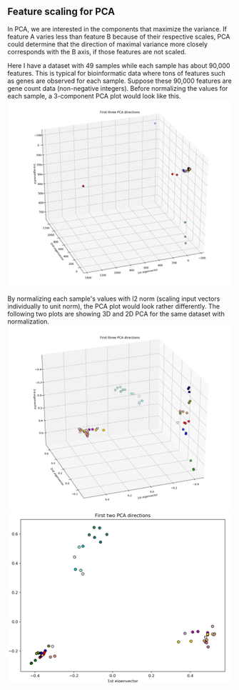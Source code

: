 ## Feature scaling for PCA

In PCA, we are interested in the components that maximize the variance. If feature A varies less than feature B 
because of their respective scales, PCA could determine that the direction of maximal variance more closely corresponds
with the B axis, if those features are not scaled.

Here I have a dataset with 49 samples while each sample has about 90,000 features. This is typical for 
bioinformatic data where tons of features such as genes are observed for each sample. Suppose these
90,000 features are gene count data (non-negative integers). Before normalizing the values for each sample, a 3-component
PCA plot would look like this.
![alt text](figures/PCA_without_normalization.jpg)

By normalizing each sample's values with l2 norm (scaling input vectors individually to unit norm), the PCA
plot would look rather differently. The following two plots are showing 3D and 2D PCA for the same dataset
 with normalization.
![alt text](figures/PCA_with_l2_norm.jpg)
![alt text](figures/PCA_2D_with_l2_norm.jpg)